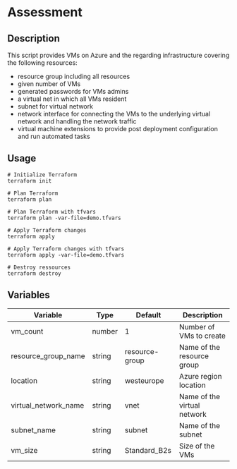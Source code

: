 # Assessment

## Description

This script provides VMs on Azure and the regarding infrastructure covering the following resources:
* resource group including all resources
* given number of VMs
* generated passwords for VMs admins
* a virtual net in which all VMs resident
* subnet for virtual network
* network interface for connecting the VMs to the underlying virtual network and handling the network traffic
* virtual machine extensions to provide post deployment configuration and run automated tasks

## Usage

```
# Initialize Terraform
terraform init

# Plan Terraform 
terraform plan

# Plan Terraform with tfvars
terraform plan -var-file=demo.tfvars

# Apply Terraform changes
terraform apply

# Apply Terraform changes with tfvars
terraform apply -var-file=demo.tfvars

# Destroy ressources
terraform destroy
```

## Variables

| Variable             | Type   | Default        | Description                 |
|----------------------|--------|----------------|-----------------------------|
| vm_count             | number | 1              | Number of VMs to create     |
| resource_group_name  | string | resource-group | Name of the resource group  |
| location             | string | westeurope     | Azure region location       |
| virtual_network_name | string | vnet           | Name of the virtual network |
| subnet_name          | string | subnet         | Name of the subnet          |
| vm_size              | string | Standard_B2s   | Size of the VMs             |
